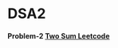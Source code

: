 # DSA2

#### Problem-2 [Two Sum Leetcode](https://practice.geeksforgeeks.org/problems/possible-words-from-phone-digits-1587115620/1)

